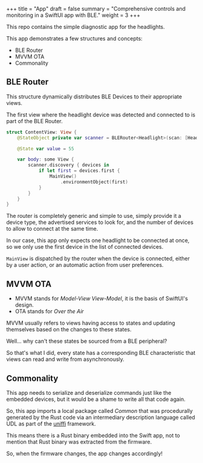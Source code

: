+++
title = "App"
draft = false
summary = "Comprehensive controls and monitoring in a SwiftUI app with BLE."
weight = 3
+++

This repo contains the simple diagnostic app for the headlights.

This app demonstrates a few structures and concepts:
- BLE Router
- MVVM OTA
- Commonality

## BLE Router

This structure dynamically distributes BLE Devices to their appropriate views.

The first view where the headlight device was detected and connected to is part of the BLE Router.

```swift
struct ContentView: View {
    @StateObject private var scanner = BLERouter<Headlight>(scan: [Headlight.SERVICE_UUID], count: 1)

    @State var value = 55

    var body: some View {
        scanner.discovery { devices in
            if let first = devices.first {
                MainView()
                    .environmentObject(first)
            }
        }
    }
}
```

The router is completely generic and simple to use, simply provide it a device type, the advertised services to look for, and the number of devices to allow to connect at the same time.

In our case, this app only expects one headlight to be connected at once, so we only use the first device in the list of connected devices.

`MainView` is dispatched by the router when the device is connected, either by a user action, or an automatic action from user preferences.

## MVVM OTA

- MVVM stands for *Model-View View-Model*, it is the basis of SwiftUI's design.
- OTA stands for *Over the Air*

MVVM usually refers to views having access to states and updating themselves based on the changes to these states.

Well... why can't these states be sourced from a BLE peripheral?

So that's what I did, every state has a corresponding BLE characteristic that views can read and write from asynchronously.

## Commonality

This app needs to serialize and deserialize commands just like the embedded devices, but it would be a shame to write all that code again.

So, this app imports a local package called *Common* that was procedurally generated by the Rust code via an intermediary description language called UDL as part of the [uniffi](https://mozilla.github.io/uniffi-rs/) framework.

This means there is a Rust binary embedded into the Swift app, not to mention that Rust binary was extracted from the firmware.

So, when the firmware changes, the app changes accordingly!
